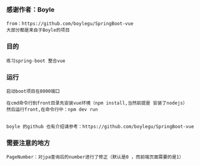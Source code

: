 ### 感谢作者：Boyle
	from：https://github.com/boylegu/SpringBoot-vue
	大部分都是来自于Boyle的项目


### 目的
	练习spring-boot 整合vue
	
	
### 运行
	启动boot项目在8000端口
	
	在cmd命令行到front目录先安装vue环境（npm install,当然前提是 安装了nodejs）
	然后运行front,在命令行中：npm dev run 
	
	
	boyle 的github 也有介绍请参考：https://github.com/boylegu/SpringBoot-vue


### 需要注意的地方
	PageNumber：对jpa查询后的number进行了修正（默认是0 ，而前端页面需要的是1）
	


	